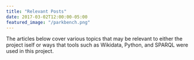 ```yaml
---
title: "Relevant Posts"
date: 2017-03-02T12:00:00-05:00
featured_image: "/parkbench.png"
---
```

The articles below cover various topics that may be relevant to either the project iself or ways that tools such as Wikidata, Python, and SPARQL were used in this project.